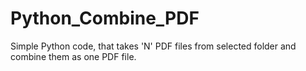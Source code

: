# Python_Combine_PDF
Simple Python code, that takes 'N' PDF files from selected folder and combine them as one PDF file.
